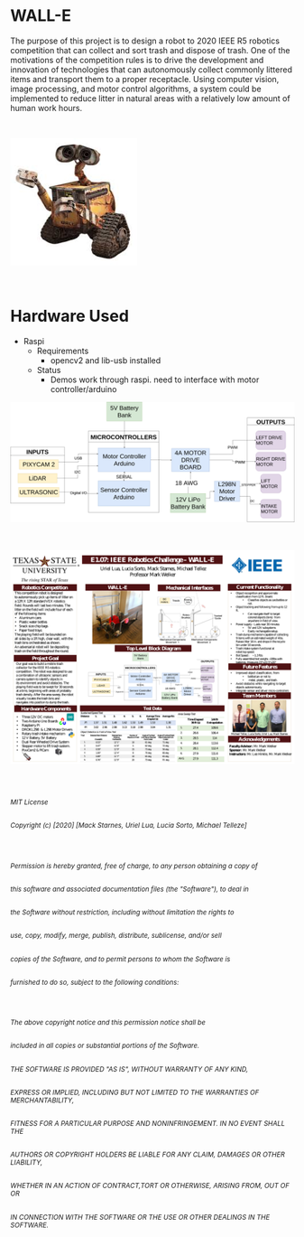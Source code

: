 # WALL-E
The purpose of this project is to design a robot to 2020 IEEE R5 robotics competition that can collect and sort trash and dispose of trash. One of the motivations of the competition rules is to drive the development and innovation of technologies that can autonomously collect commonly littered items and transport them to a proper receptacle. Using computer vision, image processing, and motor control algorithms, a system could be implemented to reduce litter in natural areas with a relatively low amount of human work hours. 

&nbsp;  

![](https://github.com/m-a-c-k/litter_bot/blob/master/images/wall.jpeg)

&nbsp; 
&nbsp; 
# Hardware Used

  
- Raspi
   * Requirements
     * opencv2 and lib-usb installed
   * Status
     * Demos work through raspi. need to interface with motor controller/arduino

![](https://github.com/m-a-c-k/litter_bot/blob/master/images/HighLevel.png)

<sub>
&nbsp;  
&nbsp;  
&nbsp;  
&nbsp;  
&nbsp;  
&nbsp;  
&nbsp;  
&nbsp;  
&nbsp;  
&nbsp;  
&nbsp;  
&nbsp;  
&nbsp;  
&nbsp;  
&nbsp;  
&nbsp;  
&nbsp;  
&nbsp;  
&nbsp;  
&nbsp;  
 
![](https://github.com/m-a-c-k/litter_bot/blob/master/images/poster.png)
&nbsp;  
&nbsp;  
&nbsp;  


###### MIT License
###### Copyright (c) [2020] [Mack Starnes, Uriel Lua, Lucia Sorto, Michael Telleze]
&nbsp;  
###### Permission is hereby granted, free of charge, to any person obtaining a copy of 
###### this software and associated documentation files (the "Software"), to deal in 
###### the Software without restriction, including without limitation the rights to 
###### use, copy, modify, merge, publish, distribute, sublicense, and/or sell
###### copies of the Software, and to permit persons to whom the Software is
###### furnished to do so, subject to the following conditions:  
&nbsp;  
###### The above copyright notice and this permission notice shall be
###### included in all copies or substantial portions of the Software.  
###### THE SOFTWARE IS PROVIDED "AS IS", WITHOUT WARRANTY OF ANY KIND, 
###### EXPRESS OR IMPLIED, INCLUDING BUT NOT LIMITED TO THE WARRANTIES OF MERCHANTABILITY,
###### FITNESS FOR A PARTICULAR PURPOSE AND NONINFRINGEMENT. IN NO EVENT SHALL THE
###### AUTHORS OR COPYRIGHT HOLDERS BE LIABLE FOR ANY CLAIM, DAMAGES OR OTHER LIABILITY, 
###### WHETHER IN AN ACTION OF CONTRACT,TORT OR OTHERWISE, ARISING FROM, OUT OF OR
###### IN CONNECTION WITH THE SOFTWARE OR THE USE OR OTHER DEALINGS IN THE SOFTWARE.
</sub>
